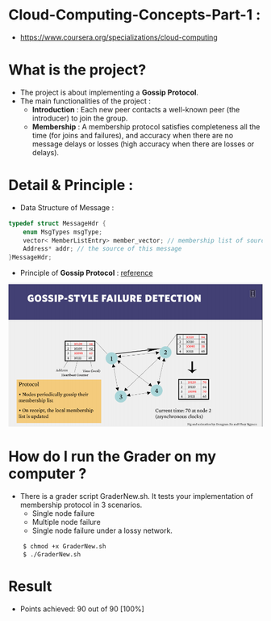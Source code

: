 # Cloud-Computing-Concepts-Part-1 : 
*	https://www.coursera.org/specializations/cloud-computing

# What is the project? 
*	The project is about implementing a **Gossip Protocol**.
*	The main functionalities of the project :
	* **Introduction** : 
	Each new peer contacts a well-known peer (the introducer) to join the group. 
	* **Membership** : 
	A membership protocol satisfies completeness all the time (for joins and failures), and accuracy when there are no message delays or losses (high accuracy when there are losses or delays). 
# Detail & Principle :
*	Data Structure of Message : 
```cpp
typedef struct MessageHdr {
	enum MsgTypes msgType; 
	vector< MemberListEntry> member_vector; // membership list of source
	Address* addr; // the source of this message
}MessageHdr;
```
*	Principle of **Gossip Protocol** :
[reference](https://github.com/kmohan96214/cloud-computing-concepts-1/blob/main/GossipStyleDetection.pdf)

![image](https://github.com/kmohan96214/cloud-computing-concepts-1/blob/main/gossip.png)

	

	
	
# How do I run the Grader on my computer ?
*	There is a grader script GraderNew.sh. It tests your implementation of membership protocol in 3 scenarios.
	* Single node failure
	* Multiple node failure
	* Single node failure under a lossy network.
```
	$ chmod +x GraderNew.sh
	$ ./GraderNew.sh
```
# Result
*	Points achieved: 90 out of 90 [100%]
	